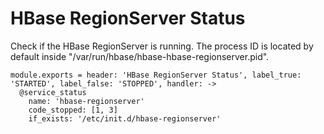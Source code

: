 
# HBase RegionServer Status

Check if the HBase RegionServer is running. The process ID is located by default
inside "/var/run/hbase/hbase-hbase-regionserver.pid".

    module.exports = header: 'HBase RegionServer Status', label_true: 'STARTED', label_false: 'STOPPED', handler: ->
      @service_status
        name: 'hbase-regionserver'
        code_stopped: [1, 3]
        if_exists: '/etc/init.d/hbase-regionserver'
